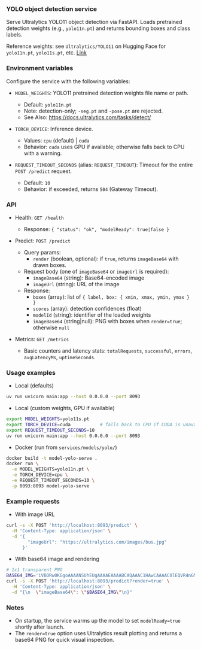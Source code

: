 ### YOLO object detection service

Serve Ultralytics YOLO11 object detection via FastAPI. Loads pretrained detection weights (e.g., `yolo11n.pt`) and returns bounding boxes and class labels.

Reference weights: see `Ultralytics/YOLO11` on Hugging Face for `yolo11n.pt`, `yolo11s.pt`, etc. [Link](https://huggingface.co/Ultralytics/YOLO11/tree/main)

### Environment variables

Configure the service with the following variables:

- `MODEL_WEIGHTS`: YOLO11 pretrained detection weights file name or path.
  - Default: `yolo11n.pt`
  - Note: detection-only; `-seg.pt` and `-pose.pt` are rejected.
  - See Also: https://docs.ultralytics.com/tasks/detect/

- `TORCH_DEVICE`: Inference device.
  - Values: `cpu` (default) | `cuda`
  - Behavior: `cuda` uses GPU if available; otherwise falls back to CPU with a warning.

- `REQUEST_TIMEOUT_SECONDS` (alias: `REQUEST_TIMEOUT`): Timeout for the entire `POST /predict` request.
  - Default: `10`
  - Behavior: if exceeded, returns `504` (Gateway Timeout).

### API

- Health: `GET /health`
  - Response: `{ "status": "ok", "modelReady": true|false }`

- Predict: `POST /predict`
  - Query params:
    - `render` (boolean, optional): if `true`, returns `imageBase64` with drawn boxes.
  - Request body (one of `imageBase64` or `imageUrl` is required):
    - `imageBase64` (string): Base64-encoded image
    - `imageUrl` (string): URL of the image
  - Response:
    - `boxes` (array): list of `{ label, box: { xmin, xmax, ymin, ymax } }`
    - `scores` (array): detection confidences (float)
    - `modelId` (string): identifier of the loaded weights
    - `imageBase64` (string|null): PNG with boxes when `render=true`; otherwise `null`

- Metrics: `GET /metrics`
  - Basic counters and latency stats: `totalRequests`, `successful`, `errors`, `avgLatencyMs`, `uptimeSeconds`.

### Usage examples

- Local (defaults)

```bash
uv run uvicorn main:app --host 0.0.0.0 --port 8093
```

- Local (custom weights, GPU if available)

```bash
export MODEL_WEIGHTS=yolo11s.pt
export TORCH_DEVICE=cuda           # falls back to CPU if CUDA is unavailable
export REQUEST_TIMEOUT_SECONDS=10
uv run uvicorn main:app --host 0.0.0.0 --port 8093
```

- Docker (run from `services/models/yolo/`)

```bash
docker build -t model-yolo-serve .
docker run \
  -e MODEL_WEIGHTS=yolo11n.pt \
  -e TORCH_DEVICE=cpu \
  -e REQUEST_TIMEOUT_SECONDS=10 \
  -p 8093:8093 model-yolo-serve
```

### Example requests

- With image URL

```bash
curl -s -X POST 'http://localhost:8093/predict' \
  -H 'Content-Type: application/json' \
  -d '{
        "imageUrl": "https://ultralytics.com/images/bus.jpg"
      }'
```

- With base64 image and rendering

```bash
# 1x1 transparent PNG
BASE64_IMG='iVBORw0KGgoAAAANSUhEUgAAAAEAAAABCAQAAAC1HAwCAAAAC0lEQVR4nGMAAQAABQABDQottQAAAABJRU5ErkJggg=='
curl -s -X POST 'http://localhost:8093/predict?render=true' \
  -H 'Content-Type: application/json' \
  -d "{\n  \"imageBase64\": \"$BASE64_IMG\"\n}"
```

### Notes

- On startup, the service warms up the model to set `modelReady=true` shortly after launch.
- The `render=true` option uses Ultralytics result plotting and returns a base64 PNG for quick visual inspection.
